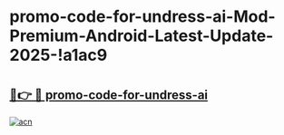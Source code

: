 # promo-code-for-undress-ai-Mod-Premium-Android-Latest-Update-2025-!a1ac9

# <h2><a href="https://5zazji.esa.edu.pl?title=promo-code-for-undress-ai&ref=a1ac9">🔗👉 🔴 promo-code-for-undress-ai</a></h2>

[![acn](https://github.com/user-attachments/assets/0f9c940e-d8b0-45ae-aac7-cd30a18b3e1c)](https://5zazji.esa.edu.pl?title=promo-code-for-undress-ai&ref=a1ac9)

